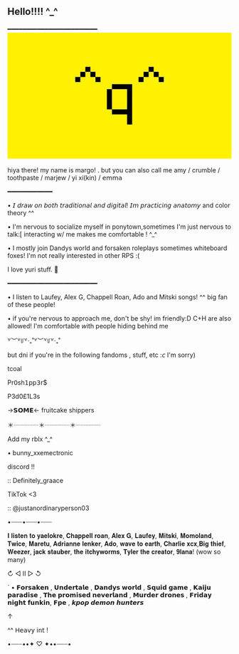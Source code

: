 ## Hello!!!! ^_^
━━━━━━━━━━━━━━━━━━━━━━━━
![image alt](https://github.com/LocalScientist/LocalScientist/blob/21eea479a2cf1248adb2101fd39739dac048fe68/7e574bf9d1d7f24c9930eec28da08c34.jpg) 

hiya there! my name is margo! . but you can also call me amy / crumble / toothpaste / marjew / yi xi(kin) / 𝖾𝗆𝗆𝖺

━━━━━━━━━━━━

• 𝘐 𝘥𝘳𝘢𝘸 𝘰𝘯 𝘣𝘰𝘵𝘩 𝘵𝘳𝘢𝘥𝘪𝘵𝘪𝘰𝘯𝘢𝘭 𝘢𝘯𝘥 𝘥𝘪𝘨𝘪𝘵𝘢𝘭! 𝘐𝘮 𝘱𝘳𝘢𝘤𝘵𝘪𝘤𝘪𝘯𝘨 𝘢𝘯𝘢𝘵𝘰𝘮𝘺 and color theory ^^

• I'm nervous to socialize myself in ponytown,sometimes I'm just nervous to talk:[ interacting w/ me makes me comfortable ! ^_^

• I mostly join Dandys world and forsaken roleplays sometimes whiteboard foxes! I'm not really interested in other RPS :(

I love yuri stuff. 👭

━━━━━━━━━━━━━━━━━━━━━━━━

• I listen to Laufey, Alex G, Chappell Roan, Ado and Mitski songs! ^^ big fan of these people!

• if you're nervous to approach me, don't be shy! im friendly:D C+H are also allowed! I'm comfortable 𝘸ith people hiding behind me

꒷︶꒷꒥꒷‧₊˚꒷︶꒷꒥꒷‧₊˚

but dni if you're in the following fandoms , stuff, etc :𝘤 I'm sorry)

tcoal

Pr𝟢sh𝟣𝗉𝗉𝟥𝗋$

P3d0£1L3s

→𝗦𝗢𝗠𝗘← fruitcake shippers

＊┈┈┈┈＊┈┈┈┈＊┈┈┈┈

Add my rblx ^_^

• bunny_xxemectronic

discord !!

:: Definitely_graace

TikTok <3

:: @justanordinaryperson03

•┈┈┈•┈┈┈•┈┈┈

𝐈 𝐥𝐢𝐬𝐭𝐞𝐧 𝐭𝐨 𝐲𝐚𝐞𝐥𝐨𝐤𝐫𝐞, 𝐂𝐡𝐚𝐩𝐩𝐞𝐥𝐥 𝐫𝐨𝐚𝐧, 𝐀𝐥𝐞𝐱 𝐆, 𝐋𝐚𝐮𝐟𝐞𝐲, 𝐌𝐢𝐭𝐬𝐤𝐢, 𝐌𝐨𝐦𝐨𝐥𝐚𝐧𝐝, 𝐓𝐰𝐢𝐜𝐞, 𝐌𝐚𝐫𝐞𝐭𝐮, 𝐀𝐝𝐫𝐢𝐚𝐧𝐧𝐞 𝐥𝐞𝐧𝐤𝐞𝐫, 𝐀𝐝𝐨, 𝐰𝐚𝐯𝐞 𝐭𝐨 𝐞𝐚𝐫𝐭𝐡, 𝐂𝐡𝐚𝐫𝐥𝐢𝐞 𝐱𝐜𝐱,𝐁𝐢𝐠 𝐭𝐡𝐢𝐞𝐟, 𝐖𝐞𝐞𝐳𝐞𝐫, 𝐣𝐚𝐜𝐤 𝐬𝐭𝐚𝐮𝐛𝐞𝐫, 𝐭𝐡𝐞 𝐢𝐭𝐜𝐡𝐲𝐰𝐨𝐫𝐦𝐬, 𝐓𝐲𝐥𝐞𝐫 𝐭𝐡𝐞 𝐜𝐫𝐞𝐚𝐭𝐨𝐫, 𝟗𝐥𝐚𝐧𝐚! (wow so many)

↻ ◁ II ▷ ↺

` • 𝗙𝗼𝗿𝘀𝗮𝗸𝗲𝗻 , 𝗨𝗻𝗱𝗲𝗿𝘁𝗮𝗹𝗲 , 𝗗𝗮𝗻𝗱𝘆𝘀 𝘄𝗼𝗿𝗹𝗱 , 𝗦𝗾𝘂𝗶𝗱 𝗴𝗮𝗺𝗲 , 𝗞𝗮𝗶𝗷𝘂 𝗽𝗮𝗿𝗮𝗱𝗶𝘀𝗲 , 𝗧𝗵𝗲 𝗽𝗿𝗼𝗺𝗶𝘀𝗲𝗱 𝗻𝗲𝘃𝗲𝗿𝗹𝗮𝗻𝗱 , 𝗠𝘂𝗿𝗱𝗲𝗿 𝗱𝗿𝗼𝗻𝗲𝘀 , 𝗙𝗿𝗶𝗱𝗮𝘆 𝗻𝗶𝗴𝗵𝘁 𝗳𝘂𝗻𝗸𝗶𝗻, 𝗙𝗽𝗲 , 𝙠𝙥𝙤𝙥 𝙙𝙚𝙢𝙤𝙣 𝙝𝙪𝙣𝙩𝙚𝙧𝙨

↑

^^ 𝖧𝖾𝖺𝗏𝗒 𝗂𝗇𝗍 !

•┈┈┈••✦ ♡ ✦••┈┈┈•
<!--
**LocalScientist/LocalScientist** is a ✨ _special_ ✨ repository because its `README.md` (this file) appears on your GitHub profile.

Here are some ideas to get you started:

- 🔭 I’m currently working on ...
- 🌱 I’m currently learning ...
- 👯 I’m looking to collaborate on ...
- 🤔 I’m looking for help with ...
- 💬 Ask me about ...
- 📫 How to reach me: ...
- 😄 Pronouns: ...
- ⚡ Fun fact: ...
-->
